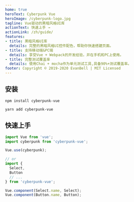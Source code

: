 ```yaml
---
home: true
heroText: Cyberpunk Vue
heroImage: /cyberpunk-logo.jpg
tagline: Vue驱动的黑暗风格UI库
actionText: 快速上手 →
actionLink: /zh/guide/
features:
- title: 黑暗风格UI库
  details: 完整的黑暗风格UI控件配色，帮助你快速搭建页面。
- title: 支持移动端&PC端
  details: 享受Vue + Webpack的开发经验，并在手机和PC上使用。
- title: 完整测试覆盖率
  details: 使用Chai + mocha作为单元测试工具,具备90%+测试覆盖率。
footer: Copyright © 2019-2020 EvanBell | MIT Licensed
---
```

## 安装

```shell
npm install cyberpunk-vue 
```
```shell
yarn add cyberpunk-vue
```

## 快速上手
```js
import Vue from 'vue';
import cyberpunk from 'cyberpunk-vue';

Vue.use(cyberpunk);

// or
import {
  Select,
  Button
  // ...
} from 'cyberpunk-vue';

Vue.component(Select.name, Select);
Vue.component(Button.name, Button);
```